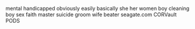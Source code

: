 mental
handicapped
obviously
easily
basically
she
her
women
boy
cleaning boy
sex
faith
master
suicide
groom
wife beater
seagate.com
CORVault
PODS
